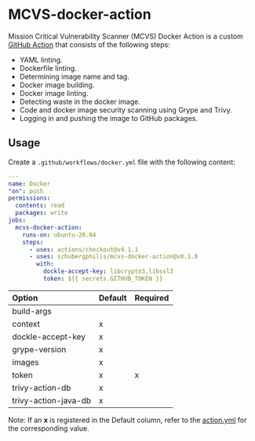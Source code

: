 # MCVS-docker-action

Mission Critical Vulnerability Scanner (MCVS) Docker Action is a custom
[GitHub Action](https://github.com/features/actions) that consists of the
following steps:

- YAML linting.
- Dockerfile linting.
- Determining image name and tag.
- Docker image building.
- Docker image linting.
- Detecting waste in the docker image.
- Code and docker image security scanning using Grype and Trivy.
- Logging in and pushing the image to GitHub packages.

## Usage

Create a `.github/workflows/docker.yml` file with the following content:

```yaml
---
name: Docker
"on": push
permissions:
  contents: read
  packages: write
jobs:
  mcvs-docker-action:
    runs-on: ubuntu-20.04
    steps:
      - uses: actions/checkout@v4.1.1
      - uses: schubergphilis/mcvs-docker-action@v0.1.0
        with:
          dockle-accept-key: libcrypto3,libssl3
          token: ${{ secrets.GITHUB_TOKEN }}
```

| Option               | Default | Required |
| :------------------- | :------ | -------- |
| build-args           |         |          |
| context              | x       |          |
| dockle-accept-key    | x       |          |
| grype-version        | x       |          |
| images               | x       |          |
| token                | x       | x        |
| trivy-action-db      | x       |          |
| trivy-action-java-db | x       |          |

Note: If an **x** is registered in the Default column, refer to the
[action.yml](action.yml) for the corresponding value.
